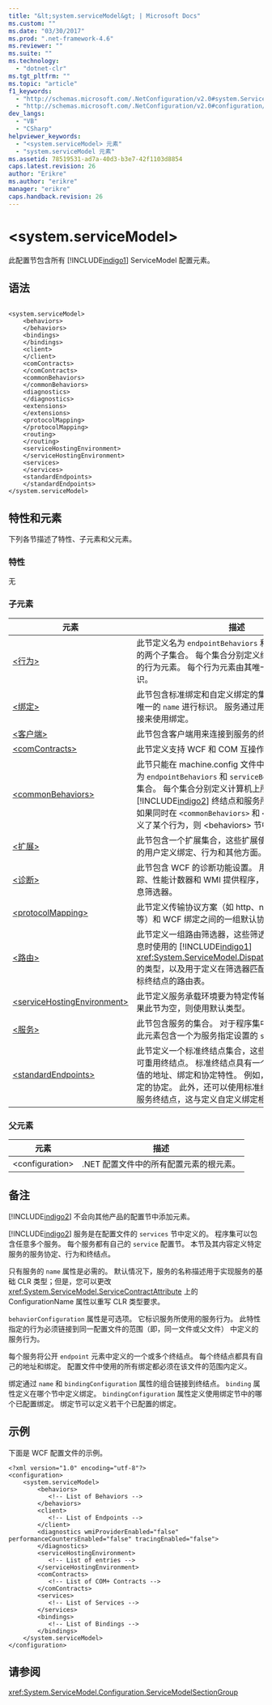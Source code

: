 ```yaml
---
title: "&lt;system.serviceModel&gt; | Microsoft Docs"
ms.custom: ""
ms.date: "03/30/2017"
ms.prod: ".net-framework-4.6"
ms.reviewer: ""
ms.suite: ""
ms.technology: 
  - "dotnet-clr"
ms.tgt_pltfrm: ""
ms.topic: "article"
f1_keywords: 
  - "http://schemas.microsoft.com/.NetConfiguration/v2.0#system.ServiceModel"
  - "http://schemas.microsoft.com/.NetConfiguration/v2.0#configuration/system.ServiceModel"
dev_langs: 
  - "VB"
  - "CSharp"
helpviewer_keywords: 
  - "<system.serviceModel> 元素"
  - "system.serviceModel 元素"
ms.assetid: 78519531-ad7a-40d3-b3e7-42f1103d8854
caps.latest.revision: 26
author: "Erikre"
ms.author: "erikre"
manager: "erikre"
caps.handback.revision: 26
---
```

# &lt;system.serviceModel&gt;
此配置节包含所有 [!INCLUDE[indigo1](../../../../../includes/indigo1-md.md)] ServiceModel 配置元素。  
  
## 语法  
  
```  
  
<system.serviceModel>  
    <behaviors>  
    </behaviors>  
    <bindings>  
    </bindings>  
    <client>  
    </client>  
    <comContracts>  
    </comContracts>  
    <commonBehaviors>  
    </commonBehaviors>  
    <diagnostics>  
    </diagnostics>  
    <extensions>  
    </extensions>  
    <protocolMapping>  
    </protocolMapping>  
    <routing>  
    </routing>  
    <serviceHostingEnvironment>  
    </serviceHostingEnvironment>  
    <services>  
    </services>  
    <standardEndpoints>  
    </standardEndpoints>  
</system.serviceModel>  
```  
  
## 特性和元素  
 下列各节描述了特性、子元素和父元素。  
  
### 特性  
 无  
  
### 子元素  
  
|元素|描述|  
|--------|--------|  
|[\<行为\>](../../../../../docs/framework/configure-apps/file-schema/wcf/behaviors.md)|此节定义名为 `endpointBehaviors` 和 `serviceBehaviors` 的两个子集合。  每个集合分别定义终结点和服务所使用的行为元素。  每个行为元素由其唯一的 `name` 属性标识。|  
|[\<绑定\>](../../../../../docs/framework/configure-apps/file-schema/wcf/bindings.md)|此节包含标准绑定和自定义绑定的集合。  每一项均由其唯一的 `name` 进行标识。  服务通过用 `name` 与绑定进行链接来使用绑定。|  
|[\<客户端\>](../../../../../docs/framework/configure-apps/file-schema/wcf/client.md)|此节包含客户端用来连接到服务的终结点的列表。|  
|[\<comContracts\>](../../../../../docs/framework/configure-apps/file-schema/wcf/comcontracts.md)|此节定义支持 WCF 和 COM 互操作的 COM 协定。|  
|[\<commonBehaviors\>](../../../../../docs/framework/configure-apps/file-schema/wcf/commonbehaviors.md)|此节只能在 machine.config 文件中定义。  它定义了名为 `endpointBehaviors` 和 `serviceBehaviors` 的两个子集合。  每个集合分别定义计算机上所有 [!INCLUDE[indigo2](../../../../../includes/indigo2-md.md)] 终结点和服务所使用的行为元素。  如果同时在 `<commonBehaviors>` 和 `<behaviors>` 节中定义了某个行为，则 \<behaviors\> 节中的行为优先。|  
|[\<扩展\>](../../../../../docs/framework/configure-apps/file-schema/wcf/extensions-section.md)|此节包含一个扩展集合，这些扩展使用户能够创建扩展的用户定义绑定、行为和其他方面。|  
|[\<诊断\>](../../../../../docs/framework/configure-apps/file-schema/wcf/diagnostics.md)|此节包含 WCF 的诊断功能设置。  用户可以启用\/禁用跟踪、性能计数器和 WMI 提供程序，还可以添加自定义消息筛选器。|  
|[\<protocolMapping\>](../../../../../docs/framework/configure-apps/file-schema/wcf/protocolmapping.md)|此节定义传输协议方案（如 http、net.tcp、net.pipe 等）和 WCF 绑定之间的一组默认协议映射。|  
|[\<路由\>](../../../../../docs/framework/configure-apps/file-schema/wcf/routing.md)|此节定义一组路由筛选器，这些筛选器确定计算传入消息时使用的 [!INCLUDE[indigo1](../../../../../includes/indigo1-md.md)] <xref:System.ServiceModel.Dispatcher.MessageFilter> 的类型，以及用于定义在筛选器匹配时消息发送到的目标终结点的路由表。|  
|[\<serviceHostingEnvironment\>](../../../../../docs/framework/configure-apps/file-schema/wcf/servicehostingenvironment.md)|此节定义服务承载环境要为特定传输实例化的类型。  如果此节为空，则使用默认类型。|  
|[\<服务\>](../../../../../docs/framework/configure-apps/file-schema/wcf/services.md)|此节包含服务的集合。  对于程序集中定义的每个服务，此元素包含一个为服务指定设置的 `service` 元素。|  
|[\<standardEndpoints\>](../../../../../docs/framework/configure-apps/file-schema/wcf/standardendpoints.md)|此节定义一个标准终结点集合，这些终结点是预配置的可重用终结点。  标准终结点具有一个或多个设置为固定值的地址、绑定和协定特性。  例如，发现终结点具有固定的协定。  此外，还可以使用标准终结点用新属性扩展服务终结点，这与定义自定义绑定相似。|  
  
### 父元素  
  
|元素|描述|  
|--------|--------|  
|\<configuration\>|.NET 配置文件中的所有配置元素的根元素。|  
  
## 备注  
 [!INCLUDE[indigo2](../../../../../includes/indigo2-md.md)] 不会向其他产品的配置节中添加元素。  
  
 [!INCLUDE[indigo2](../../../../../includes/indigo2-md.md)] 服务是在配置文件的 `services` 节中定义的。  程序集可以包含任意多个服务。  每个服务都有自己的 `service` 配置节。  本节及其内容定义特定服务的服务协定、行为和终结点。  
  
 只有服务的 `name` 属性是必需的。  默认情况下，服务的名称描述用于实现服务的基础 CLR 类型；但是，您可以更改 <xref:System.ServiceModel.ServiceContractAttribute> 上的 ConfigurationName 属性以重写 CLR 类型要求。  
  
 `behaviorConfiguration` 属性是可选项。  它标识服务所使用的服务行为。  此特性指定的行为必须链接到同一配置文件的范围（即，同一文件或父文件）  中定义的服务行为。  
  
 每个服务将公开 `endpoint` 元素中定义的一个或多个终结点。  每个终结点都具有自己的地址和绑定。  配置文件中使用的所有绑定都必须在该文件的范围内定义。  
  
 绑定通过 `name` 和 `bindingConfiguration` 属性的组合链接到终结点。  `binding` 属性定义在哪个节中定义绑定。  `bindingConfiguration` 属性定义使用绑定节中的哪个已配置绑定。  绑定节可以定义若干个已配置的绑定。  
  
## 示例  
 下面是 WCF 配置文件的示例。  
  
```  
<?xml version="1.0" encoding="utf-8"?>  
<configuration>  
    <system.serviceModel>  
        <behaviors>  
           <!-- List of Behaviors -->  
        </behaviors>  
        <client>  
           <!-- List of Endpoints -->  
        </client>  
        <diagnostics wmiProviderEnabled="false" performanceCountersEnabled="false" tracingEnabled="false">  
        </diagnostics>  
        <serviceHostingEnvironment>  
           <!-- List of entries -->  
        </serviceHostingEnvironment>  
        <comContracts>  
           <!-- List of COM+ Contracts -->  
        </comContracts>          
        <services>  
           <!-- List of Services -->  
        </services>  
        <bindings>  
           <!-- List of Bindings -->  
        </bindings>  
    </system.serviceModel>  
</configuration>  
```  
  
## 请参阅  
 <xref:System.ServiceModel.Configuration.ServiceModelSectionGroup>